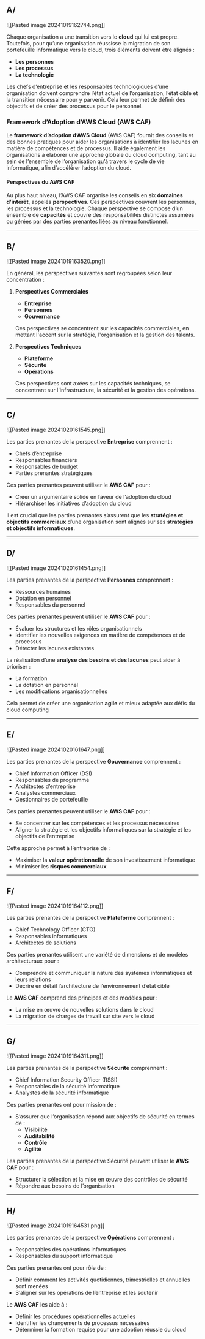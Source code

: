 
## A/

![[Pasted image 20241019162744.png]]


Chaque organisation a une transition vers le **cloud** qui lui est propre. Toutefois, pour qu’une organisation réussisse la migration de son portefeuille informatique vers le cloud, trois éléments doivent être alignés :

- **Les personnes**
- **Les processus**
- **La technologie**

Les chefs d’entreprise et les responsables technologiques d’une organisation doivent comprendre l’état actuel de l’organisation, l’état cible et la transition nécessaire pour y parvenir. Cela leur permet de définir des objectifs et de créer des processus pour le personnel.

### Framework d’Adoption d’AWS Cloud (AWS CAF)

Le **framework d’adoption d’AWS Cloud** (AWS CAF) fournit des conseils et des bonnes pratiques pour aider les organisations à identifier les lacunes en matière de compétences et de processus. Il aide également les organisations à élaborer une approche globale du cloud computing, tant au sein de l’ensemble de l’organisation qu’à travers le cycle de vie informatique, afin d’accélérer l’adoption du cloud.

#### Perspectives du AWS CAF

Au plus haut niveau, l’AWS CAF organise les conseils en six **domaines d’intérêt**, appelés **perspectives**. Ces perspectives couvrent les personnes, les processus et la technologie. Chaque perspective se compose d’un ensemble de **capacités** et couvre des responsabilités distinctes assumées ou gérées par des parties prenantes liées au niveau fonctionnel.

--------------------------------------------------------------------------


## B/

![[Pasted image 20241019163520.png]]


En général, les perspectives suivantes sont regroupées selon leur concentration :

1. **Perspectives Commerciales**
    
    - **Entreprise**
    - **Personnes**
    - **Gouvernance**
    
    Ces perspectives se concentrent sur les capacités commerciales, en mettant l'accent sur la stratégie, l'organisation et la gestion des talents.
    
2. **Perspectives Techniques**
    
    - **Plateforme**
    - **Sécurité**
    - **Opérations**
    
    Ces perspectives sont axées sur les capacités techniques, se concentrant sur l'infrastructure, la sécurité et la gestion des opérations.
--------------------------------------------------------------------------



## C/

![[Pasted image 20241020161545.png]]


Les parties prenantes de la perspective **Entreprise** comprennent :

- Chefs d’entreprise
- Responsables financiers
- Responsables de budget
- Parties prenantes stratégiques

Ces parties prenantes peuvent utiliser le **AWS CAF** pour :

- Créer un argumentaire solide en faveur de l’adoption du cloud
- Hiérarchiser les initiatives d’adoption du cloud

Il est crucial que les parties prenantes s’assurent que les **stratégies et objectifs commerciaux** d’une organisation sont alignés sur ses **stratégies et objectifs informatiques**.

--------------------------------------------------------------------------



## D/

![[Pasted image 20241020161454.png]]


Les parties prenantes de la perspective **Personnes** comprennent :

- Ressources humaines
- Dotation en personnel
- Responsables du personnel

Ces parties prenantes peuvent utiliser le **AWS CAF** pour :

- Évaluer les structures et les rôles organisationnels
- Identifier les nouvelles exigences en matière de compétences et de processus
- Détecter les lacunes existantes

La réalisation d’une **analyse des besoins et des lacunes** peut aider à prioriser :

- La formation
- La dotation en personnel
- Les modifications organisationnelles

Cela permet de créer une organisation **agile** et mieux adaptée aux défis du cloud computing

--------------------------------------------------------------------------


## E/

![[Pasted image 20241020161647.png]]

Les parties prenantes de la perspective **Gouvernance** comprennent :

- Chief Information Officer (DSI)
- Responsables de programme
- Architectes d’entreprise
- Analystes commerciaux
- Gestionnaires de portefeuille

Ces parties prenantes peuvent utiliser le **AWS CAF** pour :

- Se concentrer sur les compétences et les processus nécessaires
- Aligner la stratégie et les objectifs informatiques sur la stratégie et les objectifs de l’entreprise

Cette approche permet à l’entreprise de :

- Maximiser la **valeur opérationnelle** de son investissement informatique
- Minimiser les **risques commerciaux**

--------------------------------------------------------------------------


## F/

![[Pasted image 20241019164112.png]]

Les parties prenantes de la perspective **Plateforme** comprennent :

- Chief Technology Officer (CTO)
- Responsables informatiques
- Architectes de solutions

Ces parties prenantes utilisent une variété de dimensions et de modèles architecturaux pour :

- Comprendre et communiquer la nature des systèmes informatiques et leurs relations
- Décrire en détail l’architecture de l’environnement d’état cible

Le **AWS CAF** comprend des principes et des modèles pour :

- La mise en œuvre de nouvelles solutions dans le cloud
- La migration de charges de travail sur site vers le cloud


--------------------------------------------------------------------------



## G/

![[Pasted image 20241019164311.png]]

Les parties prenantes de la perspective **Sécurité** comprennent :

- Chief Information Security Officer (RSSI)
- Responsables de la sécurité informatique
- Analystes de la sécurité informatique

Ces parties prenantes ont pour mission de :

- S’assurer que l’organisation répond aux objectifs de sécurité en termes de :
    - **Visibilité**
    - **Auditabilité**
    - **Contrôle**
    - **Agilité**

Les parties prenantes de la perspective Sécurité peuvent utiliser le **AWS CAF** pour :

- Structurer la sélection et la mise en œuvre des contrôles de sécurité
- Répondre aux besoins de l’organisation


--------------------------------------------------------------------------


## H/

![[Pasted image 20241019164531.png]]

Les parties prenantes de la perspective **Opérations** comprennent :

- Responsables des opérations informatiques
- Responsables du support informatique

Ces parties prenantes ont pour rôle de :

- Définir comment les activités quotidiennes, trimestrielles et annuelles sont menées
- S’aligner sur les opérations de l’entreprise et les soutenir

Le **AWS CAF** les aide à :

- Définir les procédures opérationnelles actuelles
- Identifier les changements de processus nécessaires
- Déterminer la formation requise pour une adoption réussie du cloud
